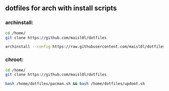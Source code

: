 ## dotfiles for arch with install scripts

### archinstall:
```sh
cd /home/
git clone https://github.com/maisl0l/dotfiles

archinstall --config https://raw.githubusercontent.com/maisl0l/dotfiles/main/archinstall/user_configuration.json --disk_layouts https://raw.githubusercontent.com/maisl0l/dotfiles/main/archinstall/user_disk_layout.json --creds https://raw.githubusercontent.com/maisl0l/dotfiles/main/archinstall/user_credentials.json
```

### chroot:
```sh
cd /home/
git clone https://github.com/maisl0l/dotfiles

bash /home/dotfiles/pacman.sh && bash /home/dotfiles/updoot.sh
```
